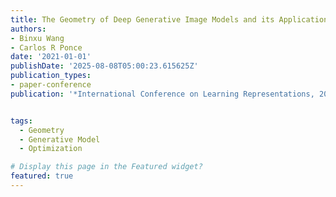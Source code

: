 ```yaml
---
title: The Geometry of Deep Generative Image Models and its Applications
authors:
- Binxu Wang
- Carlos R Ponce
date: '2021-01-01'
publishDate: '2025-08-08T05:00:23.615625Z'
publication_types:
- paper-conference
publication: '*International Conference on Learning Representations, 2021*'


tags:
  - Geometry
  - Generative Model
  - Optimization

# Display this page in the Featured widget?
featured: true
---
```

